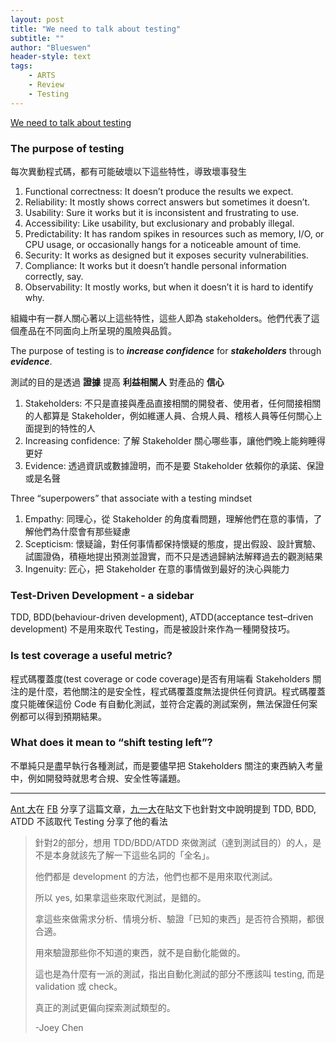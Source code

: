 ```yaml
---
layout: post
title: "We need to talk about testing"
subtitle: ""
author: "Blueswen"
header-style: text
tags:
    - ARTS
    - Review
    - Testing
---
```


[We need to talk about testing](https://dannorth.net/2021/07/26/we-need-to-talk-about-testing/)

### The purpose of testing

每次異動程式碼，都有可能破壞以下這些特性，導致壞事發生

1. Functional correctness: It doesn’t produce the results we expect.
2. Reliability: It mostly shows correct answers but sometimes it doesn’t.
3. Usability: Sure it works but it is inconsistent and frustrating to use.
4. Accessibility: Like usability, but exclusionary and probably illegal.
5. Predictability: It has random spikes in resources such as memory, I/O, or CPU usage, or occasionally hangs for a noticeable amount of time.
6. Security: It works as designed but it exposes security vulnerabilities.
7. Compliance: It works but it doesn’t handle personal information correctly, say.
8. Observability: It mostly works, but when it doesn’t it is hard to identify why.

組織中有一群人關心著以上這些特性，這些人即為 stakeholders。他們代表了這個產品在不同面向上所呈現的風險與品質。

The purpose of testing is to ***increase confidence*** for ***stakeholders*** through ***evidence***.

測試的目的是透過 **證據** 提高 **利益相關人** 對產品的 **信心**

1. Stakeholders: 不只是直接與產品直接相關的開發者、使用者，任何間接相關的人都算是 Stakeholder，例如維運人員、合規人員、稽核人員等任何關心上面提到的特性的人
2. Increasing confidence: 了解 Stakeholder 關心哪些事，讓他們晚上能夠睡得更好
3. Evidence: 透過資訊或數據證明，而不是要 Stakeholder 依賴你的承諾、保證或是名聲

Three “superpowers” that associate with a testing mindset

1. Empathy: 同理心，從 Stakeholder 的角度看問題，理解他們在意的事情，了解他們為什麼會有那些疑慮
2. Scepticism: 懷疑論，對任何事情都保持懷疑的態度，提出假設、設計實驗、試圖證偽，積極地提出預測並證實，而不只是透過歸納法解釋過去的觀測結果
3. Ingenuity: 匠心，把 Stakeholder 在意的事情做到最好的決心與能力

### Test-Driven Development - a sidebar

TDD, BDD(behaviour-driven development), ATDD(acceptance test–driven development) 不是用來取代 Testing，而是被設計來作為一種開發技巧。

### Is test coverage a useful metric?

程式碼覆蓋度(test coverage or code coverage)是否有用端看 Stakeholders 關注的是什麼，若他關注的是安全性，程式碼覆蓋度無法提供任何資訊。程式碼覆蓋度只能確保這份 Code 有自動化測試，並符合定義的測試案例，無法保證任何案例都可以得到預期結果。

### What does it mean to “shift testing left”?

不單純只是盡早執行各種測試，而是要儘早把 Stakeholders 關注的東西納入考量中，例如開發時就思考合規、安全性等議題。

---

[Ant 大](https://www.facebook.com/yftzeng.tw)在 [FB](https://www.facebook.com/yftzeng.tw/posts/10216065373106529) 分享了這篇文章，[九一大](https://www.facebook.com/hatelove)在貼文下也針對文中說明提到 TDD, BDD, ATDD 不該取代 Testing 分享了他的看法

>針對2的部分，想用 TDD/BDD/ATDD 來做測試（達到測試目的）的人，是不是本身就該先了解一下這些名詞的「全名」。
>
>他們都是 development 的方法，他們也都不是用來取代測試。
>
>所以 yes, 如果拿這些來取代測試，是錯的。
>
>拿這些來做需求分析、情境分析、驗證「已知的東西」是否符合預期，都很合適。
>
>用來驗證那些你不知道的東西，就不是自動化能做的。
>
>這也是為什麼有一派的測試，指出自動化測試的部分不應該叫 testing, 而是 validation 或 check。
>
>真正的測試更偏向探索測試類型的。
>
>-Joey Chen
